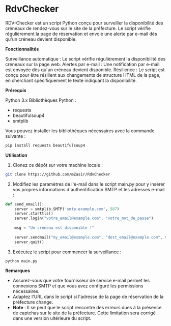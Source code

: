 # **RdvChecker**

RDV-Checker est un script Python conçu pour surveiller la disponibilité des créneaux de rendez-vous sur le site de la préfecture. Le script vérifie régulièrement la page de réservation et envoie une alerte par e-mail dès qu'un créneau devient disponible.


**Fonctionnalités**

Surveillance automatique : Le script vérifie régulièrement la disponibilité des créneaux sur la page web.
Alertes par e-mail : Une notification par e-mail est envoyée dès qu'un créneau devient disponible.
Résilience : Le script est conçu pour être résilient aux changements de structure HTML de la page, en cherchant spécifiquement le texte indiquant la disponibilité.

**Prérequis**

Python 3.x
Bibliothèques Python :
- requests
- beautifulsoup4
- smtplib

Vous pouvez installer les bibliothèques nécessaires avec la commande suivante :

```bash
pip install requests beautifulsoup4
```

**Utilisation**

1. Clonez ce dépôt sur votre machine locale :

```bash
git clone https://github.com/mZasir/RdvChecker
```

2. Modifiez les paramètres de l'e-mail dans le script main.py pour y insérer vos propres informations d'authentification SMTP et les adresses e-mail :

```python
def send_email():
    server = smtplib.SMTP('smtp.example.com', 587)
    server.starttls()
    server.login("votre_email@example.com", "votre_mot_de_passe")
    
    msg = "Un créneau est disponible !"
    
    server.sendmail("my_email@example.com", "dest_email@example.com", msg)
    server.quit()
```

3. Exécutez le script pour commencer la surveillance :
```bash
python main.py
```

**Remarques**

- Assurez-vous que votre fournisseur de service e-mail permet les connexions SMTP et que vous avez configuré les permissions nécessaires.
- Adaptez l'URL dans le script si l'adresse de la page de réservation de la préfecture change.
- **Note** : Il se peut que le script rencontre des erreurs dues à la présence de captchas sur le site de la préfecture. Cette limitation sera corrigé dans une version ultérieure du script.





